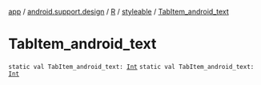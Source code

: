 [app](../../../index.md) / [android.support.design](../../index.md) / [R](../index.md) / [styleable](index.md) / [TabItem_android_text](.)

# TabItem_android_text

`static val TabItem_android_text: `[`Int`](https://kotlinlang.org/api/latest/jvm/stdlib/kotlin/-int/index.html)
`static val TabItem_android_text: `[`Int`](https://kotlinlang.org/api/latest/jvm/stdlib/kotlin/-int/index.html)